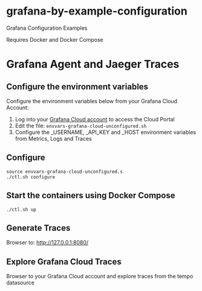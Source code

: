 # grafana-by-example-configuration
Grafana Configuration Examples

Requires Docker and Docker Compose

# Grafana Agent and Jaeger Traces

## Configure the environment variables

Configure the environment variables below from your Grafana Cloud Account:

1. Log into your [Grafana Cloud account](https://grafana.com/auth/sign-in) to access the Cloud Portal
2. Edit the file: ```envvars-grafana-cloud-unconfigured.sh```
3. Configure the _USERNAME, _API_KEY and _HOST environment variables from Metrics, Logs and Traces

## Configure
```
source envvars-grafana-cloud-unconfigured.s
./ctl.sh configure
```
## Start the containers using Docker Compose
```
./ctl.sh up
```

## Generate Traces
Browser to: http://127.0.0.1:8080/

## Explore Grafana Cloud Traces
Browser to your Grafana Cloud account and explore traces from the tempo datasource

